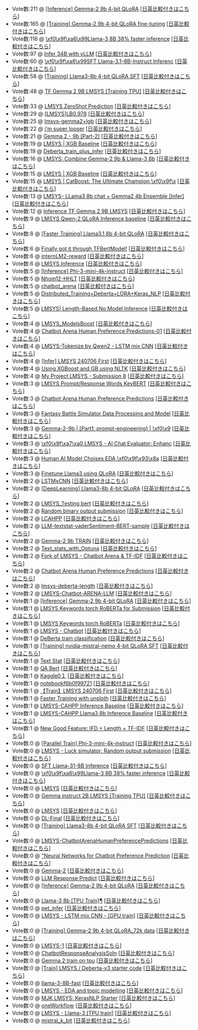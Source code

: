 * Vote数:211 @ [[Inference] Gemma-2 9b 4-bit QLoRA](./kernels/[Inference]_Gemma-2_9b_4-bit_QLoRA/inference-gemma-2-9b-4-bit-qlora.ipynb)  \[[日英比較付きはこちら](./comparison/kernels/[Inference]_Gemma-2_9b_4-bit_QLoRA/inference-gemma-2-9b-4-bit-qlora.ipynb)\]
* Vote数:165 @ [[Training] Gemma-2 9b 4-bit QLoRA fine-tuning](./kernels/[Training]_Gemma-2_9b_4-bit_QLoRA_fine-tuning/training-gemma-2-9b-4-bit-qlora-fine-tuning.ipynb)  \[[日英比較付きはこちら](./comparison/kernels/[Training]_Gemma-2_9b_4-bit_QLoRA_fine-tuning/training-gemma-2-9b-4-bit-qlora-fine-tuning.ipynb)\]
* Vote数:116 @ [  \xf0\x9f\xa6\x99Llama-3 8B 38% faster inference](./kernels/__Llama-3_8B_38%_faster_inference/llama-3-8b-38-faster-inference.ipynb)  \[[日英比較付きはこちら](./comparison/kernels/__Llama-3_8B_38%_faster_inference/llama-3-8b-38-faster-inference.ipynb)\]
* Vote数:97 @ [Infer 34B with vLLM](./kernels/Infer_34B_with_vLLM/infer-34b-with-vllm.ipynb)  \[[日英比較付きはこちら](./comparison/kernels/Infer_34B_with_vLLM/infer-34b-with-vllm.ipynb)\]
* Vote数:60 @ [  \xf0\x9f\xa6\x99SFT Llama-3.1-8B-Instruct Inferenc](./kernels/__SFT_Llama-31-8B-Instruct_Inferenc/sft-llama-3-1-8b-instruct-inference.ipynb)  \[[日英比較付きはこちら](./comparison/kernels/__SFT_Llama-31-8B-Instruct_Inferenc/sft-llama-3-1-8b-instruct-inference.ipynb)\]
* Vote数:58 @ [[Training] Llama3-8b 4-bit QLoRA SFT](./kernels/[Training]_Llama3-8b_4-bit_QLoRA_SFT/training-llama3-8b-4-bit-qlora-sft.ipynb)  \[[日英比較付きはこちら](./comparison/kernels/[Training]_Llama3-8b_4-bit_QLoRA_SFT/training-llama3-8b-4-bit-qlora-sft.ipynb)\]
* Vote数:48 @ [TF Gemma 2 9B LMSYS [Training TPU]](./kernels/TF_Gemma_2_9B_LMSYS_[Training_TPU]/tf-gemma-2-9b-lmsys-training-tpu.ipynb)  \[[日英比較付きはこちら](./comparison/kernels/TF_Gemma_2_9B_LMSYS_[Training_TPU]/tf-gemma-2-9b-lmsys-training-tpu.ipynb)\]
* Vote数:33 @ [LMSYS ZeroShot Prediction](./kernels/LMSYS_ZeroShot_Prediction/lmsys-zeroshot-prediction.ipynb)  \[[日英比較付きはこちら](./comparison/kernels/LMSYS_ZeroShot_Prediction/lmsys-zeroshot-prediction.ipynb)\]
* Vote数:29 @ [[LMSYS]LB0.978](./kernels/[LMSYS]LB0978/lmsys-lb0-978.ipynb)  \[[日英比較付きはこちら](./comparison/kernels/[LMSYS]LB0978/lmsys-lb0-978.ipynb)\]
* Vote数:25 @ [lmsys-gemma2+lgb](./kernels/lmsys-gemma2+lgb/lmsys-gemma2-lgb.ipynb)  \[[日英比較付きはこちら](./comparison/kernels/lmsys-gemma2+lgb/lmsys-gemma2-lgb.ipynb)\]
* Vote数:22 @ [i'm super looser](./kernels/i'm_super_looser/i-m-super-looser.ipynb)  \[[日英比較付きはこちら](./comparison/kernels/i'm_super_looser/i-m-super-looser.ipynb)\]
* Vote数:21 @ [Gemma 2 - 9b [Part-2]](./kernels/Gemma_2_-_9b_[Part-2]/gemma-2-9b-part-2.ipynb)  \[[日英比較付きはこちら](./comparison/kernels/Gemma_2_-_9b_[Part-2]/gemma-2-9b-part-2.ipynb)\]
* Vote数:19 @ [  LMSYS | XGB Baseline](./kernels/__LMSYS__XGB_Baseline/lmsys-xgb-baseline.ipynb)  \[[日英比較付きはこちら](./comparison/kernels/__LMSYS__XGB_Baseline/lmsys-xgb-baseline.ipynb)\]
* Vote数:19 @ [Deberta_train_plus_infer](./kernels/Deberta_train_plus_infer/deberta-train-plus-infer.ipynb)  \[[日英比較付きはこちら](./comparison/kernels/Deberta_train_plus_infer/deberta-train-plus-infer.ipynb)\]
* Vote数:16 @ [LMSYS: Combine Gemma-2 9b & Llama-3 8b](./kernels/LMSYS_Combine_Gemma-2_9b_&_Llama-3_8b/lmsys-combine-gemma-2-9b-llama-3-8b.ipynb)  \[[日英比較付きはこちら](./comparison/kernels/LMSYS_Combine_Gemma-2_9b_&_Llama-3_8b/lmsys-combine-gemma-2-9b-llama-3-8b.ipynb)\]
* Vote数:15 @ [LMSYS | XGB Baseline](./kernels/LMSYS__XGB_Baseline/lmsys-xgb-baseline.ipynb)  \[[日英比較付きはこちら](./comparison/kernels/LMSYS__XGB_Baseline/lmsys-xgb-baseline.ipynb)\]
* Vote数:15 @ [  LMSYS | CatBoost: The Ultimate Champion \xf0\x9f\x](./kernels/__LMSYS__CatBoost_The_Ultimate_Champion_x/lmsys-catboost-the-ultimate-champion.ipynb)  \[[日英比較付きはこちら](./comparison/kernels/__LMSYS__CatBoost_The_Ultimate_Champion_x/lmsys-catboost-the-ultimate-champion.ipynb)\]
* Vote数:13 @ [LMSYS- LLama3 8b chat + Gemma2 4b Ensemble [Infer]](./kernels/LMSYS-_LLama3_8b_chat_+_Gemma2_4b_Ensemble_[Infer]/lmsys-llama3-8b-chat-gemma2-4b-ensemble-infer.ipynb)  \[[日英比較付きはこちら](./comparison/kernels/LMSYS-_LLama3_8b_chat_+_Gemma2_4b_Ensemble_[Infer]/lmsys-llama3-8b-chat-gemma2-4b-ensemble-infer.ipynb)\]
* Vote数:12 @ [Inference TF Gemma 2 9B LMSYS](./kernels/Inference_TF_Gemma_2_9B_LMSYS/inference-tf-gemma-2-9b-lmsys.ipynb)  \[[日英比較付きはこちら](./comparison/kernels/Inference_TF_Gemma_2_9B_LMSYS/inference-tf-gemma-2-9b-lmsys.ipynb)\]
* Vote数:9 @ [LMSYS Qwen-2 QLoRA Inference baseline](./kernels/LMSYS_Qwen-2_QLoRA_Inference_baseline/lmsys-qwen-2-qlora-inference-baseline.ipynb)  \[[日英比較付きはこちら](./comparison/kernels/LMSYS_Qwen-2_QLoRA_Inference_baseline/lmsys-qwen-2-qlora-inference-baseline.ipynb)\]
* Vote数:8 @ [[Faster Training] Llama3.1 8b 4-bit QLoRA](./kernels/[Faster_Training]_Llama31_8b_4-bit_QLoRA/faster-training-llama3-1-8b-4-bit-qlora.ipynb)  \[[日英比較付きはこちら](./comparison/kernels/[Faster_Training]_Llama31_8b_4-bit_QLoRA/faster-training-llama3-1-8b-4-bit-qlora.ipynb)\]
* Vote数:6 @ [Finally got it through TFBertModel!](./kernels/Finally_got_it_through_TFBertModel!/finally-got-it-through-tfbertmodel.ipynb)  \[[日英比較付きはこちら](./comparison/kernels/Finally_got_it_through_TFBertModel!/finally-got-it-through-tfbertmodel.ipynb)\]
* Vote数:6 @ [internLM2-reward](./kernels/internLM2-reward/internlm2-reward.ipynb)  \[[日英比較付きはこちら](./comparison/kernels/internLM2-reward/internlm2-reward.ipynb)\]
* Vote数:6 @ [LMSYS Inference](./kernels/LMSYS_Inference/lmsys-inference.ipynb)  \[[日英比較付きはこちら](./comparison/kernels/LMSYS_Inference/lmsys-inference.ipynb)\]
* Vote数:5 @ [[Inference] Phi-3-mini-4k-instruct](./kernels/[Inference]_Phi-3-mini-4k-instruct/inference-phi-3-mini-4k-instruct.ipynb)  \[[日英比較付きはこちら](./comparison/kernels/[Inference]_Phi-3-mini-4k-instruct/inference-phi-3-mini-4k-instruct.ipynb)\]
* Vote数:5 @ [Nhom12-HHLT](./kernels/Nhom12-HHLT/nhom12-hhlt.ipynb)  \[[日英比較付きはこちら](./comparison/kernels/Nhom12-HHLT/nhom12-hhlt.ipynb)\]
* Vote数:5 @ [chatbot_arena](./kernels/chatbot_arena/chatbot-arena.ipynb)  \[[日英比較付きはこちら](./comparison/kernels/chatbot_arena/chatbot-arena.ipynb)\]
* Vote数:5 @ [Distributed_Training+Deberta+LORA+Keras_NLP](./kernels/Distributed_Training+Deberta+LORA+Keras_NLP/distributed-training-deberta-lora-keras-nlp.ipynb)  \[[日英比較付きはこちら](./comparison/kernels/Distributed_Training+Deberta+LORA+Keras_NLP/distributed-training-deberta-lora-keras-nlp.ipynb)\]
* Vote数:5 @ [LMSYS| Length-Based No Model Inference](./kernels/LMSYS_Length-Based_No_Model_Inference/lmsys-length-based-no-model-inference.ipynb)  \[[日英比較付きはこちら](./comparison/kernels/LMSYS_Length-Based_No_Model_Inference/lmsys-length-based-no-model-inference.ipynb)\]
* Vote数:4 @ [LMSYS_ModelsBoost](./kernels/LMSYS_ModelsBoost/lmsys-modelsboost.ipynb)  \[[日英比較付きはこちら](./comparison/kernels/LMSYS_ModelsBoost/lmsys-modelsboost.ipynb)\]
* Vote数:4 @ [  Chatbot Arena Human Preference Predictions-01](./kernels/__Chatbot_Arena_Human_Preference_Predictions-01/chatbot-arena-human-preference-predictions-01.ipynb)  \[[日英比較付きはこちら](./comparison/kernels/__Chatbot_Arena_Human_Preference_Predictions-01/chatbot-arena-human-preference-predictions-01.ipynb)\]
* Vote数:4 @ [  LMSYS-Tokenize by Qwen2  - LSTM mix CNN](./kernels/__LMSYS-Tokenize_by_Qwen2__-_LSTM_mix_CNN/lmsys-tokenize-by-qwen2-lstm-mix-cnn.ipynb)  \[[日英比較付きはこちら](./comparison/kernels/__LMSYS-Tokenize_by_Qwen2__-_LSTM_mix_CNN/lmsys-tokenize-by-qwen2-lstm-mix-cnn.ipynb)\]
* Vote数:4 @ [[Infer] LMSYS 240706 First](./kernels/[Infer]_LMSYS_240706_First/infer-lmsys-240706-first.ipynb)  \[[日英比較付きはこちら](./comparison/kernels/[Infer]_LMSYS_240706_First/infer-lmsys-240706-first.ipynb)\]
* Vote数:4 @ [Using XGBoost and GB using NLTK](./kernels/Using_XGBoost_and_GB_using_NLTK/using-xgboost-and-gb-using-nltk.ipynb)  \[[日英比較付きはこちら](./comparison/kernels/Using_XGBoost_and_GB_using_NLTK/using-xgboost-and-gb-using-nltk.ipynb)\]
* Vote数:4 @ [My Project LMSYS - Submission 8](./kernels/My_Project_LMSYS_-_Submission_8/my-project-lmsys-submission-8.ipynb)  \[[日英比較付きはこちら](./comparison/kernels/My_Project_LMSYS_-_Submission_8/my-project-lmsys-submission-8.ipynb)\]
* Vote数:3 @ [LMSYS Prompt/Response Words KeyBERT](./kernels/LMSYS_PromptResponse_Words_KeyBERT/lmsys-prompt-response-words-keybert.ipynb)  \[[日英比較付きはこちら](./comparison/kernels/LMSYS_PromptResponse_Words_KeyBERT/lmsys-prompt-response-words-keybert.ipynb)\]
* Vote数:3 @ [  Chatbot Arena Human Preference Predictions](./kernels/__Chatbot_Arena_Human_Preference_Predictions/chatbot-arena-human-preference-predictions.ipynb)  \[[日英比較付きはこちら](./comparison/kernels/__Chatbot_Arena_Human_Preference_Predictions/chatbot-arena-human-preference-predictions.ipynb)\]
* Vote数:3 @ [Fantasy Battle Simulator Data Processing and Model](./kernels/Fantasy_Battle_Simulator_Data_Processing_and_Model/fantasy-battle-simulator-data-processing-and-model.ipynb)  \[[日英比較付きはこちら](./comparison/kernels/Fantasy_Battle_Simulator_Data_Processing_and_Model/fantasy-battle-simulator-data-processing-and-model.ipynb)\]
* Vote数:3 @ [  Gemma-2-9b | [Part1: prompt-engineering] | \xf0\x9](./kernels/__Gemma-2-9b__[Part1_prompt-engineering]__x9/gemma-2-9b-part1-prompt-engineering.ipynb)  \[[日英比較付きはこちら](./comparison/kernels/__Gemma-2-9b__[Part1_prompt-engineering]__x9/gemma-2-9b-part1-prompt-engineering.ipynb)\]
* Vote数:3 @ [  \xf0\x9f\xa7\xa0 LMSYS - AI Chat Evaluator: Enhanc](./kernels/___LMSYS_-_AI_Chat_Evaluator_Enhanc/lmsys-ai-chat-evaluator-enhancing-human-ai.ipynb)  \[[日英比較付きはこちら](./comparison/kernels/___LMSYS_-_AI_Chat_Evaluator_Enhanc/lmsys-ai-chat-evaluator-enhancing-human-ai.ipynb)\]
* Vote数:3 @ [  Human AI  Model Choises EDA \xf0\x9f\x93\x8a](./kernels/__Human_AI__Model_Choises_EDA_/human-ai-model-choises-eda.ipynb)  \[[日英比較付きはこちら](./comparison/kernels/__Human_AI__Model_Choises_EDA_/human-ai-model-choises-eda.ipynb)\]
* Vote数:3 @ [Finetune Llama3 using QLoRA](./kernels/Finetune_Llama3_using_QLoRA/finetune-llama3-using-qlora.ipynb)  \[[日英比較付きはこちら](./comparison/kernels/Finetune_Llama3_using_QLoRA/finetune-llama3-using-qlora.ipynb)\]
* Vote数:2 @ [LSTMxCNN](./kernels/LSTMxCNN/lstmxcnn.ipynb)  \[[日英比較付きはこちら](./comparison/kernels/LSTMxCNN/lstmxcnn.ipynb)\]
* Vote数:2 @ [  [DeepLearning] Llama3-8b 4-bit QLoRA](./kernels/__[DeepLearning]_Llama3-8b_4-bit_QLoRA/deeplearning-llama3-8b-4-bit-qlora.ipynb)  \[[日英比較付きはこちら](./comparison/kernels/__[DeepLearning]_Llama3-8b_4-bit_QLoRA/deeplearning-llama3-8b-4-bit-qlora.ipynb)\]
* Vote数:2 @ [LMSYS_Testing bert](./kernels/LMSYS_Testing_bert/lmsys-testing-bert.ipynb)  \[[日英比較付きはこちら](./comparison/kernels/LMSYS_Testing_bert/lmsys-testing-bert.ipynb)\]
* Vote数:2 @ [Random binary output submission](./kernels/Random_binary_output_submission/random-binary-output-submission.ipynb)  \[[日英比較付きはこちら](./comparison/kernels/Random_binary_output_submission/random-binary-output-submission.ipynb)\]
* Vote数:2 @ [LCAHPP](./kernels/LCAHPP/lcahpp.ipynb)  \[[日英比較付きはこちら](./comparison/kernels/LCAHPP/lcahpp.ipynb)\]
* Vote数:2 @ [LLM-textstat-vaderSentiment-BERT-sample](./kernels/LLM-textstat-vaderSentiment-BERT-sample/llm-textstat-vadersentiment-bert-sample.ipynb)  \[[日英比較付きはこちら](./comparison/kernels/LLM-textstat-vaderSentiment-BERT-sample/llm-textstat-vadersentiment-bert-sample.ipynb)\]
* Vote数:2 @ [ Gemma-2 9b  TRAIN](./kernels/_Gemma-2_9b__TRAIN/gemma-2-9b-train.ipynb)  \[[日英比較付きはこちら](./comparison/kernels/_Gemma-2_9b__TRAIN/gemma-2-9b-train.ipynb)\]
* Vote数:2 @ [Text_stats_with_Optuna](./kernels/Text_stats_with_Optuna/text-stats-with-optuna.ipynb)  \[[日英比較付きはこちら](./comparison/kernels/Text_stats_with_Optuna/text-stats-with-optuna.ipynb)\]
* Vote数:2 @ [Fork of LMSYS - Chatbot Arena & TF-IDF](./kernels/Fork_of_LMSYS_-_Chatbot_Arena_&_TF-IDF/fork-of-lmsys-chatbot-arena-tf-idf.ipynb)  \[[日英比較付きはこちら](./comparison/kernels/Fork_of_LMSYS_-_Chatbot_Arena_&_TF-IDF/fork-of-lmsys-chatbot-arena-tf-idf.ipynb)\]
* Vote数:2 @ [Chatbot Arena Human Preference Predictions](./kernels/Chatbot_Arena_Human_Preference_Predictions/chatbot-arena-human-preference-predictions.ipynb)  \[[日英比較付きはこちら](./comparison/kernels/Chatbot_Arena_Human_Preference_Predictions/chatbot-arena-human-preference-predictions.ipynb)\]
* Vote数:2 @ [lmsys-deberta-length](./kernels/lmsys-deberta-length/lmsys-deberta-length.ipynb)  \[[日英比較付きはこちら](./comparison/kernels/lmsys-deberta-length/lmsys-deberta-length.ipynb)\]
* Vote数:2 @ [LMSYS-Chatbot-ARENA-LLM](./kernels/LMSYS-Chatbot-ARENA-LLM/lmsys-chatbot-arena-llm.ipynb)  \[[日英比較付きはこちら](./comparison/kernels/LMSYS-Chatbot-ARENA-LLM/lmsys-chatbot-arena-llm.ipynb)\]
* Vote数:1 @ [[Inference] Gemma-2 9b 4-bit QLoRA](./kernels/[Inference]_Gemma-2_9b_4-bit_QLoRA/inference-gemma-2-9b-4-bit-qlora.ipynb)  \[[日英比較付きはこちら](./comparison/kernels/[Inference]_Gemma-2_9b_4-bit_QLoRA/inference-gemma-2-9b-4-bit-qlora.ipynb)\]
* Vote数:1 @ [LMSYS Keywords torch RoBERTa for Submission](./kernels/LMSYS_Keywords_torch_RoBERTa_for_Submission/lmsys-keywords-torch-roberta-for-submission.ipynb)  \[[日英比較付きはこちら](./comparison/kernels/LMSYS_Keywords_torch_RoBERTa_for_Submission/lmsys-keywords-torch-roberta-for-submission.ipynb)\]
* Vote数:1 @ [LMSYS Keywords torch RoBERTa](./kernels/LMSYS_Keywords_torch_RoBERTa/lmsys-keywords-torch-roberta.ipynb)  \[[日英比較付きはこちら](./comparison/kernels/LMSYS_Keywords_torch_RoBERTa/lmsys-keywords-torch-roberta.ipynb)\]
* Vote数:1 @ [  LMSYS - Chatbot](./kernels/__LMSYS_-_Chatbot/lmsys-chatbot.ipynb)  \[[日英比較付きはこちら](./comparison/kernels/__LMSYS_-_Chatbot/lmsys-chatbot.ipynb)\]
* Vote数:1 @ [DeBerta train classification](./kernels/DeBerta_train_classification/deberta-train-classification.ipynb)  \[[日英比較付きはこちら](./comparison/kernels/DeBerta_train_classification/deberta-train-classification.ipynb)\]
* Vote数:1 @ [[Training] nvidia-mistral-nemo 4-bit QLoRA SFT](./kernels/[Training]_nvidia-mistral-nemo_4-bit_QLoRA_SFT/training-nvidia-mistral-nemo-4-bit-qlora-sft.ipynb)  \[[日英比較付きはこちら](./comparison/kernels/[Training]_nvidia-mistral-nemo_4-bit_QLoRA_SFT/training-nvidia-mistral-nemo-4-bit-qlora-sft.ipynb)\]
* Vote数:1 @ [Text Stat](./kernels/Text_Stat/text-stat.ipynb)  \[[日英比較付きはこちら](./comparison/kernels/Text_Stat/text-stat.ipynb)\]
* Vote数:1 @ [QA Bert](./kernels/QA_Bert/qa-bert.ipynb)  \[[日英比較付きはこちら](./comparison/kernels/QA_Bert/qa-bert.ipynb)\]
* Vote数:1 @ [Kaggle0１](./kernels/Kaggle0１/kaggle0.ipynb)  \[[日英比較付きはこちら](./comparison/kernels/Kaggle0１/kaggle0.ipynb)\]
* Vote数:1 @ [notebookf6b0f99721](./kernels/notebookf6b0f99721/notebookf6b0f99721.ipynb)  \[[日英比較付きはこちら](./comparison/kernels/notebookf6b0f99721/notebookf6b0f99721.ipynb)\]
* Vote数:1 @ [【Train】LMSYS 240706 First](./kernels/【Train】LMSYS_240706_First/train-lmsys-240706-first.ipynb)  \[[日英比較付きはこちら](./comparison/kernels/【Train】LMSYS_240706_First/train-lmsys-240706-first.ipynb)\]
* Vote数:1 @ [Faster Training with unsloth](./kernels/Faster_Training_with_unsloth/faster-training-with-unsloth.ipynb)  \[[日英比較付きはこちら](./comparison/kernels/Faster_Training_with_unsloth/faster-training-with-unsloth.ipynb)\]
* Vote数:1 @ [LMSYS-CAHPP Inference Baseline](./kernels/LMSYS-CAHPP_Inference_Baseline/lmsys-cahpp-inference-baseline.ipynb)  \[[日英比較付きはこちら](./comparison/kernels/LMSYS-CAHPP_Inference_Baseline/lmsys-cahpp-inference-baseline.ipynb)\]
* Vote数:1 @ [LMSYS-CAHPP Llama3 8b Inference Baseline](./kernels/LMSYS-CAHPP_Llama3_8b_Inference_Baseline/lmsys-cahpp-llama3-8b-inference-baseline.ipynb)  \[[日英比較付きはこちら](./comparison/kernels/LMSYS-CAHPP_Llama3_8b_Inference_Baseline/lmsys-cahpp-llama3-8b-inference-baseline.ipynb)\]
* Vote数:1 @ [New Good Feature: IFD + Length + TF-IDF](./kernels/New_Good_Feature_IFD_+_Length_+_TF-IDF/new-good-feature-ifd-length-tf-idf.ipynb)  \[[日英比較付きはこちら](./comparison/kernels/New_Good_Feature_IFD_+_Length_+_TF-IDF/new-good-feature-ifd-length-tf-idf.ipynb)\]
* Vote数:0 @ [[Parallel Train] Phi-3-mini-4k-instruct](./kernels/[Parallel_Train]_Phi-3-mini-4k-instruct/parallel-train-phi-3-mini-4k-instruct.ipynb)  \[[日英比較付きはこちら](./comparison/kernels/[Parallel_Train]_Phi-3-mini-4k-instruct/parallel-train-phi-3-mini-4k-instruct.ipynb)\]
* Vote数:0 @ [LMSYS - Luck simulator: Random output submission](./kernels/LMSYS_-_Luck_simulator_Random_output_submission/lmsys-luck-simulator-random-output-submission.ipynb)  \[[日英比較付きはこちら](./comparison/kernels/LMSYS_-_Luck_simulator_Random_output_submission/lmsys-luck-simulator-random-output-submission.ipynb)\]
* Vote数:0 @ [SFT Llama-31-8B Inference](./kernels/SFT_Llama-31-8B_Inference/sft-llama-31-8b-inference.ipynb)  \[[日英比較付きはこちら](./comparison/kernels/SFT_Llama-31-8B_Inference/sft-llama-31-8b-inference.ipynb)\]
* Vote数:0 @ [  \xf0\x9f\xa6\x99Llama-3 8B 38% faster inference](./kernels/__Llama-3_8B_38%_faster_inference/llama-3-8b-38-faster-inference.ipynb)  \[[日英比較付きはこちら](./comparison/kernels/__Llama-3_8B_38%_faster_inference/llama-3-8b-38-faster-inference.ipynb)\]
* Vote数:0 @ [LMSYS](./kernels/LMSYS/lmsys.ipynb)  \[[日英比較付きはこちら](./comparison/kernels/LMSYS/lmsys.ipynb)\]
* Vote数:0 @ [Gemma instruct 2B LMSYS [Training TPU]](./kernels/Gemma_instruct_2B_LMSYS_[Training_TPU]/gemma-instruct-2b-lmsys-training-tpu.ipynb)  \[[日英比較付きはこちら](./comparison/kernels/Gemma_instruct_2B_LMSYS_[Training_TPU]/gemma-instruct-2b-lmsys-training-tpu.ipynb)\]
* Vote数:0 @ [  LMSYS](./kernels/__LMSYS/lmsys.ipynb)  \[[日英比較付きはこちら](./comparison/kernels/__LMSYS/lmsys.ipynb)\]
* Vote数:0 @ [DL-Final](./kernels/DL-Final/dl-final.ipynb)  \[[日英比較付きはこちら](./comparison/kernels/DL-Final/dl-final.ipynb)\]
* Vote数:0 @ [  [Training] Llama3-8b 4-bit QLoRA SFT](./kernels/__[Training]_Llama3-8b_4-bit_QLoRA_SFT/training-llama3-8b-4-bit-qlora-sft.ipynb)  \[[日英比較付きはこちら](./comparison/kernels/__[Training]_Llama3-8b_4-bit_QLoRA_SFT/training-llama3-8b-4-bit-qlora-sft.ipynb)\]
* Vote数:0 @ [LMSYS-ChatbotArenaHumanPreferencePredictions](./kernels/LMSYS-ChatbotArenaHumanPreferencePredictions/lmsys-chatbotarenahumanpreferencepredictions.ipynb)  \[[日英比較付きはこちら](./comparison/kernels/LMSYS-ChatbotArenaHumanPreferencePredictions/lmsys-chatbotarenahumanpreferencepredictions.ipynb)\]
* Vote数:0 @ ["Neural Networks for Chatbot Preference Prediction](./kernels/Neural_Networks_for_Chatbot_Preference_Prediction/neural-networks-for-chatbot-preference-prediction.ipynb)  \[[日英比較付きはこちら](./comparison/kernels/Neural_Networks_for_Chatbot_Preference_Prediction/neural-networks-for-chatbot-preference-prediction.ipynb)\]
* Vote数:0 @ [Gemma-2](./kernels/Gemma-2/gemma-2.ipynb)  \[[日英比較付きはこちら](./comparison/kernels/Gemma-2/gemma-2.ipynb)\]
* Vote数:0 @ [LLM Response Predict](./kernels/LLM_Response_Predict/llm-response-predict.ipynb)  \[[日英比較付きはこちら](./comparison/kernels/LLM_Response_Predict/llm-response-predict.ipynb)\]
* Vote数:0 @ [[Inference] Gemma-2 9b 4-bit QLoRA](./kernels/[Inference]_Gemma-2_9b_4-bit_QLoRA/inference-gemma-2-9b-4-bit-qlora.ipynb)  \[[日英比較付きはこちら](./comparison/kernels/[Inference]_Gemma-2_9b_4-bit_QLoRA/inference-gemma-2-9b-4-bit-qlora.ipynb)\]
* Vote数:0 @ [Llama-3 8b [TPU Train]¶](./kernels/Llama-3_8b_[TPU_Train]¶/llama-3-8b-tpu-train.ipynb)  \[[日英比較付きはこちら](./comparison/kernels/Llama-3_8b_[TPU_Train]¶/llama-3-8b-tpu-train.ipynb)\]
* Vote数:0 @ [pet_infer](./kernels/pet_infer/pet-infer.ipynb)  \[[日英比較付きはこちら](./comparison/kernels/pet_infer/pet-infer.ipynb)\]
* Vote数:0 @ [  LMSYS - LSTM mix CNN - [GPU train]](./kernels/__LMSYS_-_LSTM_mix_CNN_-_[GPU_train]/lmsys-lstm-mix-cnn-gpu-train.ipynb)  \[[日英比較付きはこちら](./comparison/kernels/__LMSYS_-_LSTM_mix_CNN_-_[GPU_train]/lmsys-lstm-mix-cnn-gpu-train.ipynb)\]
* Vote数:0 @ [[Training] Gemma-2 9b 4-bit QLoRA_72k data](./kernels/[Training]_Gemma-2_9b_4-bit_QLoRA_72k_data/training-gemma-2-9b-4-bit-qlora-72k-data.ipynb)  \[[日英比較付きはこちら](./comparison/kernels/[Training]_Gemma-2_9b_4-bit_QLoRA_72k_data/training-gemma-2-9b-4-bit-qlora-72k-data.ipynb)\]
* Vote数:0 @ [LMSYS-1](./kernels/LMSYS-1/lmsys-1.ipynb)  \[[日英比較付きはこちら](./comparison/kernels/LMSYS-1/lmsys-1.ipynb)\]
* Vote数:0 @ [ChatbotResponseAnalysisSoln](./kernels/ChatbotResponseAnalysisSoln/chatbotresponseanalysissoln.ipynb)  \[[日英比較付きはこちら](./comparison/kernels/ChatbotResponseAnalysisSoln/chatbotresponseanalysissoln.ipynb)\]
* Vote数:0 @ [Gemma 2 train on tpu](./kernels/Gemma_2_train_on_tpu/gemma-2-train-on-tpu.ipynb)  \[[日英比較付きはこちら](./comparison/kernels/Gemma_2_train_on_tpu/gemma-2-train-on-tpu.ipynb)\]
* Vote数:0 @ [[Train] LMSYS / Deberta-v3 starter code](./kernels/[Train]_LMSYS__Deberta-v3_starter_code/train-lmsys-deberta-v3-starter-code.ipynb)  \[[日英比較付きはこちら](./comparison/kernels/[Train]_LMSYS__Deberta-v3_starter_code/train-lmsys-deberta-v3-starter-code.ipynb)\]
* Vote数:0 @ [llama-3-8B-fast](./kernels/llama-3-8B-fast/llama-3-8b-fast.ipynb)  \[[日英比較付きはこちら](./comparison/kernels/llama-3-8B-fast/llama-3-8b-fast.ipynb)\]
* Vote数:0 @ [LMSYS - EDA and topic modelling](./kernels/LMSYS_-_EDA_and_topic_modelling/lmsys-eda-and-topic-modelling.ipynb)  \[[日英比較付きはこちら](./comparison/kernels/LMSYS_-_EDA_and_topic_modelling/lmsys-eda-and-topic-modelling.ipynb)\]
* Vote数:0 @ [MJK LMSYS: KerasNLP Starter](./kernels/MJK_LMSYS_KerasNLP_Starter/mjk-lmsys-kerasnlp-starter.ipynb)  \[[日英比較付きはこちら](./comparison/kernels/MJK_LMSYS_KerasNLP_Starter/mjk-lmsys-kerasnlp-starter.ipynb)\]
* Vote数:0 @ [oneWorkflow](./kernels/oneWorkflow/oneworkflow.ipynb)  \[[日英比較付きはこちら](./comparison/kernels/oneWorkflow/oneworkflow.ipynb)\]
* Vote数:0 @ [LMSYS - Llama-3 [TPU train]](./kernels/LMSYS_-_Llama-3_[TPU_train]/lmsys-llama-3-tpu-train.ipynb)  \[[日英比較付きはこちら](./comparison/kernels/LMSYS_-_Llama-3_[TPU_train]/lmsys-llama-3-tpu-train.ipynb)\]
* Vote数:0 @ [mistral_k_bit](./kernels/mistral_k_bit/mistral-k-bit.ipynb)  \[[日英比較付きはこちら](./comparison/kernels/mistral_k_bit/mistral-k-bit.ipynb)\]

